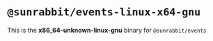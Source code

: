 # `@sunrabbit/events-linux-x64-gnu`

This is the **x86_64-unknown-linux-gnu** binary for `@sunrabbit/events`

